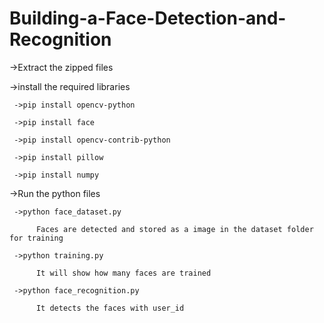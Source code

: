 # Building-a-Face-Detection-and-Recognition
->Extract the zipped files

->install the required libraries

     ->pip install opencv-python
	
     ->pip install face
	
     ->pip install opencv-contrib-python
	
     ->pip install pillow
	
     ->pip install numpy
	
->Run the python files

     ->python face_dataset.py
	
          Faces are detected and stored as a image in the dataset folder for training
		
     ->python training.py
	
          It will show how many faces are trained
		
     ->python face_recognition.py
	
          It detects the faces with user_id
          
